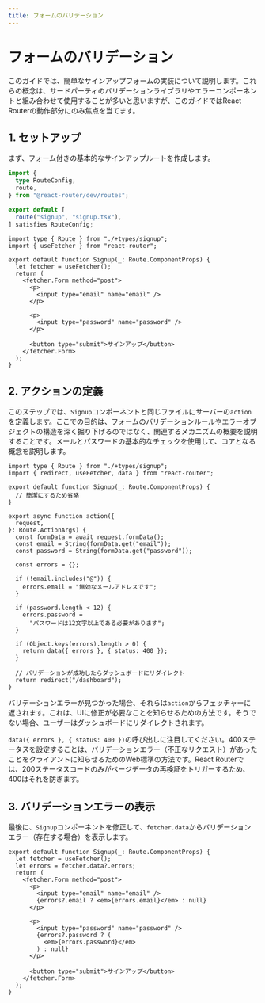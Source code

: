```yaml
---
title: フォームのバリデーション
---
```


# フォームのバリデーション

このガイドでは、簡単なサインアップフォームの実装について説明します。これらの概念は、サードパーティのバリデーションライブラリやエラーコンポーネントと組み合わせて使用することが多いと思いますが、このガイドではReact Routerの動作部分にのみ焦点を当てます。

## 1. セットアップ

まず、フォーム付きの基本的なサインアップルートを作成します。

```ts filename=app/routes.ts
import {
  type RouteConfig,
  route,
} from "@react-router/dev/routes";

export default [
  route("signup", "signup.tsx"),
] satisfies RouteConfig;
```

```tsx filename=signup.tsx
import type { Route } from "./+types/signup";
import { useFetcher } from "react-router";

export default function Signup(_: Route.ComponentProps) {
  let fetcher = useFetcher();
  return (
    <fetcher.Form method="post">
      <p>
        <input type="email" name="email" />
      </p>

      <p>
        <input type="password" name="password" />
      </p>

      <button type="submit">サインアップ</button>
    </fetcher.Form>
  );
}
```

## 2. アクションの定義

このステップでは、`Signup`コンポーネントと同じファイルにサーバーの`action`を定義します。ここでの目的は、フォームのバリデーションルールやエラーオブジェクトの構造を深く掘り下げるのではなく、関連するメカニズムの概要を説明することです。メールとパスワードの基本的なチェックを使用して、コアとなる概念を説明します。

```tsx filename=signup.tsx
import type { Route } from "./+types/signup";
import { redirect, useFetcher, data } from "react-router";

export default function Signup(_: Route.ComponentProps) {
  // 簡潔にするため省略
}

export async function action({
  request,
}: Route.ActionArgs) {
  const formData = await request.formData();
  const email = String(formData.get("email"));
  const password = String(formData.get("password"));

  const errors = {};

  if (!email.includes("@")) {
    errors.email = "無効なメールアドレスです";
  }

  if (password.length < 12) {
    errors.password =
      "パスワードは12文字以上である必要があります";
  }

  if (Object.keys(errors).length > 0) {
    return data({ errors }, { status: 400 });
  }

  // バリデーションが成功したらダッシュボードにリダイレクト
  return redirect("/dashboard");
}
```

バリデーションエラーが見つかった場合、それらは`action`からフェッチャーに返されます。これは、UIに修正が必要なことを知らせるための方法です。そうでない場合、ユーザーはダッシュボードにリダイレクトされます。

`data({ errors }, { status: 400 })`の呼び出しに注目してください。400ステータスを設定することは、バリデーションエラー（不正なリクエスト）があったことをクライアントに知らせるためのWeb標準の方法です。React Routerでは、200ステータスコードのみがページデータの再検証をトリガーするため、400はそれを防ぎます。

## 3. バリデーションエラーの表示

最後に、`Signup`コンポーネントを修正して、`fetcher.data`からバリデーションエラー（存在する場合）を表示します。

```tsx filename=signup.tsx lines=[3,8,13-15]
export default function Signup(_: Route.ComponentProps) {
  let fetcher = useFetcher();
  let errors = fetcher.data?.errors;
  return (
    <fetcher.Form method="post">
      <p>
        <input type="email" name="email" />
        {errors?.email ? <em>{errors.email}</em> : null}
      </p>

      <p>
        <input type="password" name="password" />
        {errors?.password ? (
          <em>{errors.password}</em>
        ) : null}
      </p>

      <button type="submit">サインアップ</button>
    </fetcher.Form>
  );
}
```

